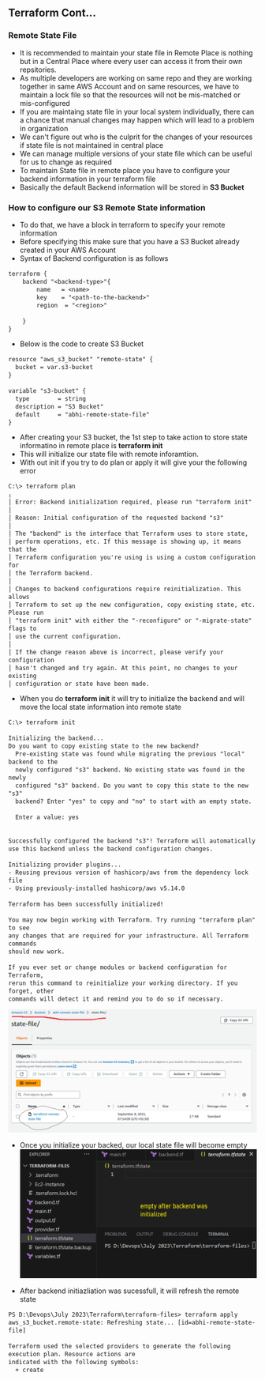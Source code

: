 ## Terraform Cont...

### Remote State File

- It is recommended to maintain your state file in Remote Place is nothing but in a Central Place where every user can access it from their own repsitories.
- As multiple developers are working on same repo and they are working together in same AWS Account and on same resources, we have to maintain a lock file so that the resources will not be mis-matched or mis-configured
- If you are maintaing state file in your local system individually, there can a chance that manual changes may happen which will lead to a problem in organization
- We can't figure out who is the culprit for the changes of your resources if state file is not maintained in central place
- We can manage multiple versions of your state file which can be useful for us to change as required
- To maintain State file in remote place you have to configure your backend information in your terraform file
- Basically the default Backend information will be stored in **S3 Bucket**

### How to configure our S3 Remote State information
- To do that, we have a block in terraform to specify your remote information
- Before specifying this make sure that you have a S3 Bucket already created in your AWS Account
- Syntax of Backend configuration is as follows
```
terraform {
    backend "<backend-type>"{
        name   = <name>
        key    = "<path-to-the-backend>"
        region  = "<region>"
        
    } 
}
```
- Below is the code to create S3 Bucket
```
resource "aws_s3_bucket" "remote-state" {
  bucket = var.s3-bucket
}

variable "s3-bucket" {
  type        = string
  description = "S3 Bucket"
  default     = "abhi-remote-state-file"
}
```
- After creating your S3 bucket, the 1st step to take action to store state informatino in remote place is **terraform init**
- This will initialize our state file with remote inforamtion.
- With out init if you try to do plan or apply it will give your the following error
```
C:\> terraform plan
╷
│ Error: Backend initialization required, please run "terraform init"
│ 
│ Reason: Initial configuration of the requested backend "s3"
│ 
│ The "backend" is the interface that Terraform uses to store state,
│ perform operations, etc. If this message is showing up, it means that the
│ Terraform configuration you're using is using a custom configuration for
│ the Terraform backend.
│ 
│ Changes to backend configurations require reinitialization. This allows
│ Terraform to set up the new configuration, copy existing state, etc. Please run
│ "terraform init" with either the "-reconfigure" or "-migrate-state" flags to
│ use the current configuration.
│
│ If the change reason above is incorrect, please verify your configuration
│ hasn't changed and try again. At this point, no changes to your existing
│ configuration or state have been made.
```
- When you do **terraform init** it will try to initialize the backend and will move the local state information into remote state
```
C:\> terraform init

Initializing the backend...
Do you want to copy existing state to the new backend?
  Pre-existing state was found while migrating the previous "local" backend to the
  newly configured "s3" backend. No existing state was found in the newly
  configured "s3" backend. Do you want to copy this state to the new "s3"
  backend? Enter "yes" to copy and "no" to start with an empty state.

  Enter a value: yes


Successfully configured the backend "s3"! Terraform will automatically
use this backend unless the backend configuration changes.

Initializing provider plugins...
- Reusing previous version of hashicorp/aws from the dependency lock file
- Using previously-installed hashicorp/aws v5.14.0

Terraform has been successfully initialized!

You may now begin working with Terraform. Try running "terraform plan" to see
any changes that are required for your infrastructure. All Terraform commands
should now work.

If you ever set or change modules or backend configuration for Terraform,
rerun this command to reinitialize your working directory. If you forget, other
commands will detect it and remind you to do so if necessary.
```
![Privew](./images/tf30.png)

- Once you initialize your backed, our local state file will become empty
![Privew](./images/tf31.png)

- After backend initiazliation was sucessfull, it will refresh the remote state
```
PS D:\Devops\July 2023\Terraform\terraform-files> terraform apply
aws_s3_bucket.remote-state: Refreshing state... [id=abhi-remote-state-file]

Terraform used the selected providers to generate the following execution plan. Resource actions are
indicated with the following symbols:
  + create
```
